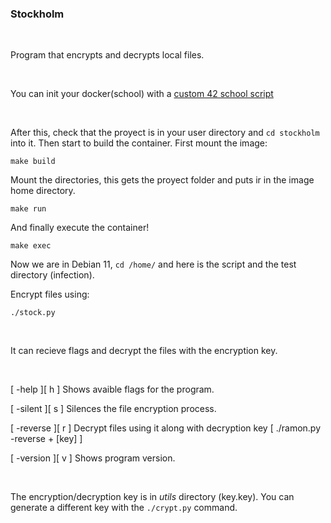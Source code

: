 ### Stockholm

<br>

Program that encrypts and decrypts local files.

<br>

You can init your docker(school) with a [custom 42 school script](https://github.com/alexandregv/42toolbox/blob/master/init_docker.sh)

<br>

After this, check that the proyect is in your user directory and `cd stockholm` into it.
Then start to build the container. First mount the image:

`make build`

Mount the directories, this gets the proyect folder and puts ir in the image home directory.

`make run`

And finally execute the container!

`make exec`

Now we are in Debian 11, `cd /home/` and here is the script and the test directory (infection).

Encrypt files using:

`./stock.py`

<br>

It can recieve flags and decrypt the files with the encryption key.

<br>

[ -help ][ h ] Shows avaible flags for the program.

[ -silent ][ s ] Silences the file encryption process.

[ -reverse ][ r ] Decrypt files using it along with decryption key [ ./ramon.py -reverse + [key] ]

[ -version ][ v ] Shows program version.

<br>

The encryption/decryption key is in *utils* directory (key.key). You can generate a different key with the
`./crypt.py` command.
